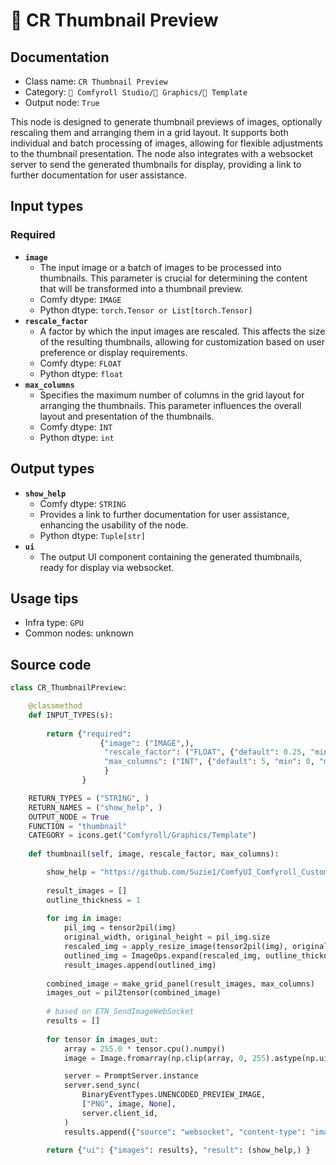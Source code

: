 # 📱 CR Thumbnail Preview
## Documentation
- Class name: `CR Thumbnail Preview`
- Category: `🧩 Comfyroll Studio/👾 Graphics/📱 Template`
- Output node: `True`

This node is designed to generate thumbnail previews of images, optionally rescaling them and arranging them in a grid layout. It supports both individual and batch processing of images, allowing for flexible adjustments to the thumbnail presentation. The node also integrates with a websocket server to send the generated thumbnails for display, providing a link to further documentation for user assistance.
## Input types
### Required
- **`image`**
    - The input image or a batch of images to be processed into thumbnails. This parameter is crucial for determining the content that will be transformed into a thumbnail preview.
    - Comfy dtype: `IMAGE`
    - Python dtype: `torch.Tensor or List[torch.Tensor]`
- **`rescale_factor`**
    - A factor by which the input images are rescaled. This affects the size of the resulting thumbnails, allowing for customization based on user preference or display requirements.
    - Comfy dtype: `FLOAT`
    - Python dtype: `float`
- **`max_columns`**
    - Specifies the maximum number of columns in the grid layout for arranging the thumbnails. This parameter influences the overall layout and presentation of the thumbnails.
    - Comfy dtype: `INT`
    - Python dtype: `int`
## Output types
- **`show_help`**
    - Comfy dtype: `STRING`
    - Provides a link to further documentation for user assistance, enhancing the usability of the node.
    - Python dtype: `Tuple[str]`
- **`ui`**
    - The output UI component containing the generated thumbnails, ready for display via websocket.
## Usage tips
- Infra type: `GPU`
- Common nodes: unknown


## Source code
```python
class CR_ThumbnailPreview:

    @classmethod
    def INPUT_TYPES(s):
     
        return {"required":
                    {"image": ("IMAGE",),
                     "rescale_factor": ("FLOAT", {"default": 0.25, "min": 0.10, "max": 1.00, "step": 0.01}),
                     "max_columns": ("INT", {"default": 5, "min": 0, "max": 256}), 
                     }
                }           

    RETURN_TYPES = ("STRING", )
    RETURN_NAMES = ("show_help", )
    OUTPUT_NODE = True    
    FUNCTION = "thumbnail"
    CATEGORY = icons.get("Comfyroll/Graphics/Template")
    
    def thumbnail(self, image, rescale_factor, max_columns):

        show_help = "https://github.com/Suzie1/ComfyUI_Comfyroll_CustomNodes/wiki/Template-Nodes#cr-thumbnail-preview"
        
        result_images = []
        outline_thickness = 1
      
        for img in image:
            pil_img = tensor2pil(img)
            original_width, original_height = pil_img.size        
            rescaled_img = apply_resize_image(tensor2pil(img), original_width, original_height, 8, "rescale", "false", rescale_factor, 256, "lanczos")
            outlined_img = ImageOps.expand(rescaled_img, outline_thickness, fill="black")
            result_images.append(outlined_img)
 
        combined_image = make_grid_panel(result_images, max_columns)
        images_out = pil2tensor(combined_image)
 
        # based on ETN_SendImageWebSocket
        results = []
        
        for tensor in images_out:
            array = 255.0 * tensor.cpu().numpy()
            image = Image.fromarray(np.clip(array, 0, 255).astype(np.uint8))

            server = PromptServer.instance
            server.send_sync(
                BinaryEventTypes.UNENCODED_PREVIEW_IMAGE,
                ["PNG", image, None],
                server.client_id,
            )
            results.append({"source": "websocket", "content-type": "image/png", "type": "output"})
            
        return {"ui": {"images": results}, "result": (show_help,) }

```
